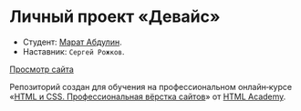 # Личный проект «Девайс»

* Студент: [Марат Абдулин](https://up.htmlacademy.ru/htmlcss/32/user/1893699).
* Наставник: `Сергей Рожков`.

[Просмотр сайта](https://maratabdulin.github.io/Device/)

Репозиторий создан для обучения на профессиональном онлайн‑курсе «[HTML и CSS. Профессиональная вёрстка сайтов](https://htmlacademy.ru/intensive/htmlcss)» от [HTML Academy](https://htmlacademy.ru).
